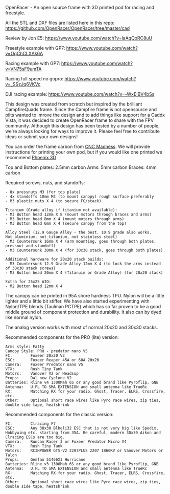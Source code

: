 OpenRacer - An open source frame with 3D printed pod for racing and freestyle.

All the STL and DXF files are listed here in this repo:
https://github.com/OpenRacer/OpenRacer/tree/master/cad

Review by Jon E5:
https://www.youtube.com/watch?v=laAqQoRC8uU

Freestyle example with GP7:
https://www.youtube.com/watch?v=OqChCLXAk6A

Racing example with GP7:
https://www.youtube.com/watch?v=VN75sF9umTA

Racing full speed no gopro:
https://www.youtube.com/watch?v=_SSzJq6VKVc

DJI racing example:
https://www.youtube.com/watch?v=-WxEIBV4bSs

This design was created from scratch but inspired by the brilliant CampfireQuads frame. Since the Campfire frame is not opensource and pilts wanted to imrove the design and to add things like support for a Caddx Vista, it was decided to create OpenRacer frame to share with the FPV community. Although this design has been tested by a number of people, we're always looking for ways to improve it. Please feel free to contribute ideas or submit your own designs!

You can order the frame carbon from [CNC Madness](https://cncmadness.com/). We will provide instructions for printing your own pod, but if you would like one printed we recommend [Phoenix 3D](https://www.phx-3d.com/)

Top and Bottom plates: 2.5mm carbon
Arms: 5mm carbon
Braces: 4mm carbon

Required screws, nuts, and standoffs:
```
- 8x pressnuts M3 (for top plate)
- 4x standoffs 10mm M3 (to mount canopy) rough surface preferably
- M3 plastic nuts X 4 (to secure FC/stack)

Titanium (Grade alloy if titanium not available):
- M3 Button head 12mm X 8 (mount motors through braces and arms)
- M3 Button head 8mm X 4 (mount motors through arms)
- M3 Button head 6mm X 4 (secure canopy from the top)

Alloy Steel (12.9 Gauge Alloy - the best. 10.9 grade also works.
Not aluminium, not titanium, not stainless steel)
- M3 Countersunk 16mm X 4 (arm mounting, goes through both plates, pressnut and standoff)
- M3 Countersunk 30mm X 4 (for 30x30 stack, goes through both plates)

Additional hardware for 20x20 stack builds:
- M3 Countersunk 12.9 Grade Alloy 12mm X 4 (to lock the arms instead of 30x30 stack screws)
- M3 Button head 20mm X 4 (Titanuim or Grade Alloy) (for 20x20 stack)

Extra for 25x25 AIO:
- M2 Button head 12mm X 4
```

The canopy can be printed in 95A shore hardness TPU. Nylon will be a little lighter and a little bit stiffer. We have also started experimenting with Nylon/TPE blends (Taulman PCTPE) which has so far proven to be a good middle ground of component protection and durability. It also can by dyed like normal nylon.

The analog version works with most of normal 20x20 and 30x30 stacks.

Recommended components for the PRO (lite) version:
```
Arms style: Fatty
Canopy Style: PRO - predator nano V5
FC:        Foxeer 20x20 V2
ESC:       Foxeer Reaper 45A or 60A 20x20
Camera:    Foxeer Predator nano V5
VTX:       Rush Tiny Tank
Motors:    Vanover V2 or Headsup
Props:     Dal new Cyclone V2
Batteries: Rline v4 1300Mah 6S or any good brand like Pyroflip, GNB
Antenna:   U.FL TO SMA EXTENSION and small antenna like TrueRc
RX:        Matching RX for your radio. Ghost, Tracer, ELRS, Crossfire, etc.
Other:     Optional short race wires like Pyro race wires, zip ties, double side tape, heatshrink
```


Recommended components for the classic version:
```
FC:        Clracing F7
ESC:       Any 30x30 Blheli32 ESC that is not very big like Spedix, Hobbywing etc. starting from 35A. Be careful, modern 30x30 Aikon and Clracing ESCs are too big. 
Camera:    Runcam Racer 3 or Foxeer Predator Micro V4
VTX:       Rush Tiny Tank
Motors:    RCINPOWER GTS-V2 2207PLUS 2207 1860KV or Vanover Motors or Talon
Props:     Gemfan 51466X3 Hurricane
Batteries: Rline v3 1300Mah 6S or any good brand like Pyroflip, GNB
Antenna:   U.FL TO SMA EXTENSION and small antenna like TrueRc
RX:        Matching RX for your radio. Ghost, Tracer, ELRS, Crossfire, etc.
Other:     Optional short race wires like Pyro race wires, zip ties, double side tape, heatshrink
```

